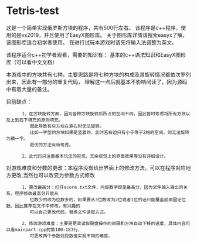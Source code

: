 # Tetris-test
这是一个简单实现俄罗斯方块的程序，共有500行左右。
该程序是c++程序，使用的是vs2019，并且使用了EasyX图形库。
关于图形库详情请搜索easyx了解，该图形库适合初学者使用。
在进行试玩本游戏时请先将输入法调整为英文。

该程序适合c++初学者观看，需要的知识有：
    基本的c++语法知识和EasyX图形库（可以看中文文档）

本游戏中的方块共有七种，主要思路是将七种方块的构成及其旋转情况都依次罗列出来，因此有一部分的重复代码，
理解这一点后就基本不影响阅读了，因为源码中有着大量的备注。


目前缺点：

          1、在方块旋转方面，因为各种方块旋转后所占的空间不同，因此暂时考虑将所有方块以左上到右下填充的原则填充。
             因此导致有些方块在靠右时无法旋转。
             比如一字型的方块如果是竖着的，此时若右边只有小于等于2格的空间，则无法旋转为横一字。
             更优的方法有待考虑。
             
          2、此代码只注重基本玩法的实现，其余视觉上的界面效果等没有详细设计。
 
对游戏难度和分数的更改：本程序没有给出界面上的修改方法，可以在程序对应地方更改,当然也可以改变为参数方式修改

          1、更改最高分：打开score.txt文件，内部数字即是最高分，因为文件输入输出的关系，程序修改最高分只能从
             位数少的改为位数多的，如果要从3位数改为2位或者1位的话只能覆盖前面固定位数。因此推荐在文件中修改，有兴趣的
             可以自己更改代码，替换文件读取方式。
           
          2、修改游戏难度：主要是更改读取键盘操作的间隔和方块自动下移的速度，具体内容可以看mainpart.cpp的第180-183行，
             可更改两个参数对应数值实现不同的难度。
             
